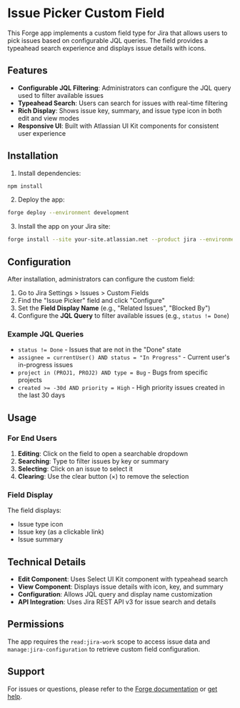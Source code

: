# Issue Picker Custom Field

This Forge app implements a custom field type for Jira that allows users to pick issues based on configurable JQL queries. The field provides a typeahead search experience and displays issue details with icons.

## Features

- **Configurable JQL Filtering**: Administrators can configure the JQL query used to filter available issues
- **Typeahead Search**: Users can search for issues with real-time filtering
- **Rich Display**: Shows issue key, summary, and issue type icon in both edit and view modes
- **Responsive UI**: Built with Atlassian UI Kit components for consistent user experience

## Installation

1. Install dependencies:
```bash
npm install
```

2. Deploy the app:
```bash
forge deploy --environment development
```

3. Install the app on your Jira site:
```bash
forge install --site your-site.atlassian.net --product jira --environment development
```

## Configuration

After installation, administrators can configure the custom field:

1. Go to Jira Settings > Issues > Custom Fields
2. Find the "Issue Picker" field and click "Configure"
3. Set the **Field Display Name** (e.g., "Related Issues", "Blocked By")
4. Configure the **JQL Query** to filter available issues (e.g., `status != Done`)

### Example JQL Queries

- `status != Done` - Issues that are not in the "Done" state
- `assignee = currentUser() AND status = "In Progress"` - Current user's in-progress issues
- `project in (PROJ1, PROJ2) AND type = Bug` - Bugs from specific projects
- `created >= -30d AND priority = High` - High priority issues created in the last 30 days

## Usage

### For End Users

1. **Editing**: Click on the field to open a searchable dropdown
2. **Searching**: Type to filter issues by key or summary
3. **Selecting**: Click on an issue to select it
4. **Clearing**: Use the clear button (×) to remove the selection

### Field Display

The field displays:
- Issue type icon
- Issue key (as a clickable link)
- Issue summary

## Technical Details

- **Edit Component**: Uses Select UI Kit component with typeahead search
- **View Component**: Displays issue details with icon, key, and summary
- **Configuration**: Allows JQL query and display name customization
- **API Integration**: Uses Jira REST API v3 for issue search and details

## Permissions

The app requires the `read:jira-work` scope to access issue data and `manage:jira-configuration` to retrieve custom field configuration.

## Support

For issues or questions, please refer to the [Forge documentation](https://developer.atlassian.com/platform/forge/) or [get help](https://developer.atlassian.com/platform/forge/get-help/).

